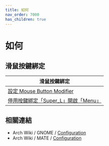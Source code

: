 ```yaml
---
title: 如何
nav_order: 7000
has_children: true
---
```



# 如何


## 滑鼠按鍵綁定

| 滑鼠按鍵綁定 |
| ------- |
| [設定 Mouse Button Modifier](https://samwhelp.github.io/note-about-ubuntu-mate/read/howto/config-mouse-button-modifier.html) |
| [停用按鍵綁定「Super_L」開啟「Menu」](https://samwhelp.github.io/note-about-ubuntu-mate/read/howto/disable-keybind-open-menu.html) |




## 相關連結

* Arch Wiki / GNOME / [Configuration](https://wiki.archlinux.org/title/GNOME#Configuration)
* Arch Wiki / MATE / [Configuration](https://wiki.archlinux.org/title/MATE#Configuration)
